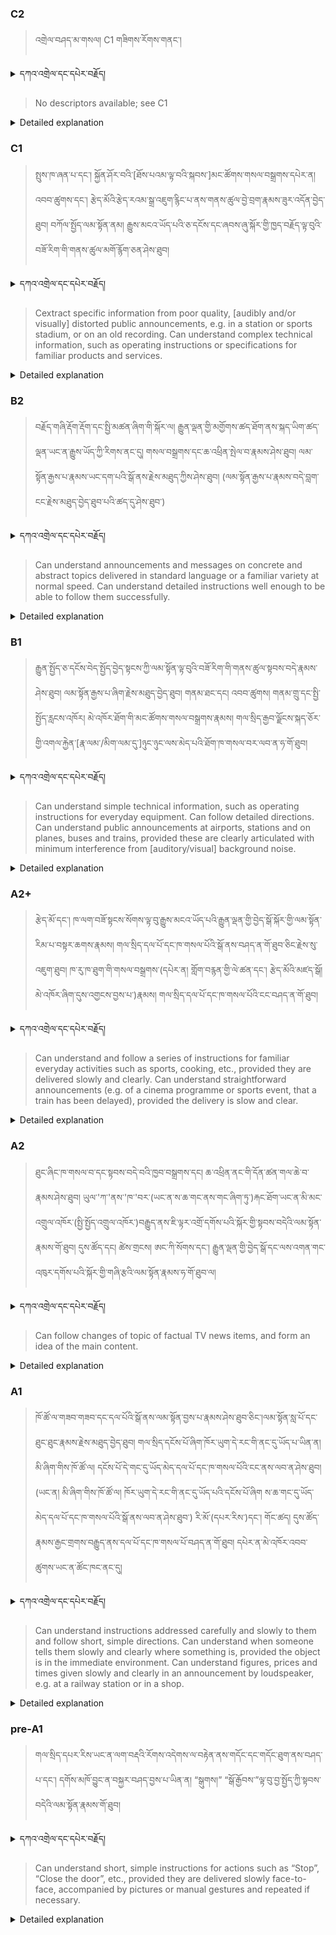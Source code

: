 ### C2
<!-- panels:start -->
<!-- div:left-panel -->

> འགྲེལ་བཤད་མ་གསལ། C1 གཟིགས་རོགས་གནང་།



<details>
  <summary>དཀའ་འགྲེལ་དང་དཔེར་བརྗོད།</summary>

བདག་གིས་དེ་ལྷག་ཏུ་སྟབས་བདེའི་ཆ་ཤས་སུ་དབྱེ་རུ་བཅུག་པ་སྟེ།

1.སྐད་ཆ་དྭངས་ཤིང་གསལ་བ་སྟེ། འདིས་ཁྱོད་ཀྱིས་གོ་བདེ་ཤེས་སླ་བའི་ཐབས་ལ་བརྟེན་ནས་བཤད་ཆོག་པ་དང་འབྲི་ཆོག་པ་མཚོན་ ཁྱེད་ཀྱིས་དོན་སྙིང་ལྡན་པའི་ཚིག་བཀོལ་ནས་ཉན་མཁན་དང་ཀློག་པ་པོ་རྣམས་ལ་མཚོན་ན་རྙོག་འཛིང་ཆེན་པོ་མེད།
དཔེ་མཚོན་འདི་ལྟར། "དེ་རིང་གི་ནམ་མཁའ་ཧ་ཅང་སྔོ་"ཞེས་པ་ནི་སྟབས་བདེ་ཞིང་གསལ་བའི་ཚིག་གྲུབ་ཤིག་རེད།
</details>


<!-- div:right-panel -->

> No descriptors available; see C1




<details>

  <summary>Detailed explanation</summary>

It means that the written text is entirely devoid of spelling, punctuation, grammar, or any other mistakes that would compromise its correctness, clarity, or adherence to the established rules and conventions of the writing system.

</details>

<!-- panels:end -->




### C1
<!-- panels:start -->
<!-- div:left-panel -->

>  སྤུས་ཁ་ཞན་པ་དང་། སྐྱོན་ཤོར་བའི་[ཐོས་པའམ་ལྟ་བའི་སྐབས་]མང་ཚོགས་གསལ་བསྒྲགས་དཔེར་ན། འབབ་ཚུགས་དང་། རྩེད་མོའི་རྩེད་རའམ་སྒྲ་འཇུག་རྙིང་པ་ནས་གནས་ཚུལ་བྱེ་བྲག་རྣམས་ཟུར་འདོན་བྱེད་ཐུབ། 
བཀོལ་སྤྱོད་ལམ་སྟོན་ནམ། རྒྱུས་མངའ་ཡོད་པའི་ཅ་དངོས་དང་ཞབས་ཞུ་སྐོར་གྱི་ཁྱད་བརྗོད་ལྟ་བུའི་བཟོ་རིག་གི་གནས་ཚུལ་མགོ་རྙོག་ཅན་ཤེས་ཐུབ། 



<details>
  <summary>དཀའ་འགྲེལ་དང་དཔེར་བརྗོད།</summary>

བདག་གིས་དེ་ལྷག་ཏུ་སྟབས་བདེའི་ཆ་ཤས་སུ་དབྱེ་རུ་བཅུག་པ་སྟེ།

1.སྐད་ཆ་དྭངས་ཤིང་གསལ་བ་སྟེ། འདིས་ཁྱོད་ཀྱིས་གོ་བདེ་ཤེས་སླ་བའི་ཐབས་ལ་བརྟེན་ནས་བཤད་ཆོག་པ་དང་འབྲི་ཆོག་པ་མཚོན་ ཁྱེད་ཀྱིས་དོན་སྙིང་ལྡན་པའི་ཚིག་བཀོལ་ནས་ཉན་མཁན་དང་ཀློག་པ་པོ་རྣམས་ལ་མཚོན་ན་རྙོག་འཛིང་ཆེན་པོ་མེད།
དཔེ་མཚོན་འདི་ལྟར། "དེ་རིང་གི་ནམ་མཁའ་ཧ་ཅང་སྔོ་"ཞེས་པ་ནི་སྟབས་བདེ་ཞིང་གསལ་བའི་ཚིག་གྲུབ་ཤིག་རེད།
</details>

<!-- div:right-panel -->

>Cextract specific information from poor quality, [audibly and/or visually] distorted public announcements, e.g. in a station or sports stadium, or on an old recording.
Can understand complex technical information, such as operating instructions or specifications for familiar products and services.





<details>

  <summary>Detailed explanation</summary>

Let me break it down into simpler parts:

1. Clear and fluent language: This means that you can speak or write in a way that is easy to understand. You use words that make sense and are not too complicated for the listener or reader.
Example: "The sky is blue today" is a clear and simple sentence.

</details>

<!-- panels:end -->




### B2
<!-- panels:start -->
<!-- div:left-panel -->

> བརྗོད་གཞི་རྡོག་རྡོག་དང་སྤྱི་མཚན་ཞིག་གི་སྐོར་ལ། རྒྱུན་ལྡན་གྱི་མགྱོགས་ཚད་ཐོག་ནས་སྐད་ཡིག་ཚད་ལྡན་ཡང་ན་རྒྱུས་ཡོད་ཀྱི་རིགས་ནང་དུ། གསལ་བསྒྲགས་དང་ཆ་འཕྲིན་སྤེལ་བ་རྣམས་ཤེས་ཐུབ། 
ལམ་སྟོན་རྒྱས་པ་རྣམས་ཡང་དག་པའི་སྒོ་ནས་རྗེས་མཐུད་ཀྱིས་ཤེས་ཐུབ། (ལམ་སྟོན་རྒྱས་པ་རྣམས་བདེ་བླག་ངང་རྗེས་མཐུད་བྱེད་ཐུབ་པའི་ཚད་དུ་ཤེས་ཐུབ་)




<details>
  <summary>དཀའ་འགྲེལ་དང་དཔེར་བརྗོད།</summary>

བདག་གིས་དེ་ལྷག་ཏུ་སྟབས་བདེའི་ཆ་ཤས་སུ་དབྱེ་རུ་བཅུག་པ་སྟེ།

1.སྐད་ཆ་དྭངས་ཤིང་གསལ་བ་སྟེ། འདིས་ཁྱོད་ཀྱིས་གོ་བདེ་ཤེས་སླ་བའི་ཐབས་ལ་བརྟེན་ནས་བཤད་ཆོག་པ་དང་འབྲི་ཆོག་པ་མཚོན་ ཁྱེད་ཀྱིས་དོན་སྙིང་ལྡན་པའི་ཚིག་བཀོལ་ནས་ཉན་མཁན་དང་ཀློག་པ་པོ་རྣམས་ལ་མཚོན་ན་རྙོག་འཛིང་ཆེན་པོ་མེད།
དཔེ་མཚོན་འདི་ལྟར། "དེ་རིང་གི་ནམ་མཁའ་ཧ་ཅང་སྔོ་"ཞེས་པ་ནི་སྟབས་བདེ་ཞིང་གསལ་བའི་ཚིག་གྲུབ་ཤིག་རེད།
</details>


<!-- div:right-panel -->

>Can understand announcements and messages on concrete and abstract topics delivered in standard language or a familiar variety at normal speed.
Can understand detailed instructions well enough to be able to follow them successfully.





<details>

  <summary>Detailed explanation</summary>

Let me break it down into simpler parts:

1. Clear and fluent language: This means that you can speak or write in a way that is easy to understand. You use words that make sense and are not too complicated for the listener or reader.
Example: "The sky is blue today" is a clear and simple sentence.

</details>

<!-- panels:end -->




### B1
<!-- panels:start -->
<!-- div:left-panel -->

> རྒྱུན་སྤྱོད་ཅ་དངོས་བེད་སྤྱོད་བྱེད་སྟངས་ཀྱི་ལམ་སྟོན་ལྟ་བུའི་བཟོ་རིག་གི་གནས་ཚུལ་སྟབས་བདེ་རྣམས་ཤེས་ཐུབ། 
ལམ་སྟོན་རྒྱས་པ་ཞིག་རྗེས་མཐུད་བྱེད་ཐུབ། 
གནམ་ཐང་དང། འབབ་ཚུགས། གནམ་གྲུ་དང་སྤྱི་སྤྱོད་རླངས་འཁོར། མེ་འཁོར་ཐོག་གི་མང་ཚོགས་གསལ་བསྒྲགས་རྣམས། གལ་སྲིད་རྒྱབ་ལྗོངས་སྐད་ཅོར་གྱི་འགལ་རྐྱེན་[རྣ་ལམ་/མིག་ལམ་དུ་]ཉུང་ཉུང་ལས་མེད་པའི་ཐོག་ཁ་གསལ་བར་ལབ་ན་ཧ་གོ་ཐུབ། 




<details>
  <summary>དཀའ་འགྲེལ་དང་དཔེར་བརྗོད།</summary>

བདག་གིས་དེ་ལྷག་ཏུ་སྟབས་བདེའི་ཆ་ཤས་སུ་དབྱེ་རུ་བཅུག་པ་སྟེ།

1.སྐད་ཆ་དྭངས་ཤིང་གསལ་བ་སྟེ། འདིས་ཁྱོད་ཀྱིས་གོ་བདེ་ཤེས་སླ་བའི་ཐབས་ལ་བརྟེན་ནས་བཤད་ཆོག་པ་དང་འབྲི་ཆོག་པ་མཚོན་ ཁྱེད་ཀྱིས་དོན་སྙིང་ལྡན་པའི་ཚིག་བཀོལ་ནས་ཉན་མཁན་དང་ཀློག་པ་པོ་རྣམས་ལ་མཚོན་ན་རྙོག་འཛིང་ཆེན་པོ་མེད།
དཔེ་མཚོན་འདི་ལྟར། "དེ་རིང་གི་ནམ་མཁའ་ཧ་ཅང་སྔོ་"ཞེས་པ་ནི་སྟབས་བདེ་ཞིང་གསལ་བའི་ཚིག་གྲུབ་ཤིག་རེད།
</details>


<!-- div:right-panel -->

> Can understand simple technical information, such as operating instructions for everyday equipment.
Can follow detailed directions.
Can understand public announcements at airports, stations and on planes, buses and trains, provided these are clearly articulated with minimum interference from [auditory/visual] background noise.




<details>

  <summary>Detailed explanation</summary>

Let me break it down into simpler parts:

1. Clear and fluent language: This means that you can speak or write in a way that is easy to understand. You use words that make sense and are not too complicated for the listener or reader.
Example: "The sky is blue today" is a clear and simple sentence.

</details>

<!-- panels:end -->





### A2+
<!-- panels:start -->
<!-- div:left-panel -->

> རྩེད་མོ་དང་། ཁ་ལག་བཟོ་སྟངས་སོགས་ལྟ་བུ་རྒྱུས་མངའ་ཡོད་པའི་རྒྱུན་ལྡན་གྱི་བྱེད་སྒོ་སྐོར་གྱི་ལམ་སྟོན་རིམ་པ་བསྟར་ཆགས་རྣམས། གལ་སྲིད་དལ་པོ་དང་ཁ་གསལ་པོའི་སྒོ་ནས་བཤད་ན་གོ་ཐུབ་ཅིང་རྗེས་སུ་འཇུག་ཐུབ། 
ཁ་རུ་ཁ་ཐུག་གི་གསལ་བསྒྲགས་(དཔེར་ན། གློག་བརྙན་གྱི་ལེ་ཚན་དང་། རྩེད་མོའི་མཛད་སྒོ། མེ་འཁོར་ཞིག་དུས་འགྱངས་བྱས་པ་)རྣམས། གལ་སྲིད་དལ་པོ་དང་ཁ་གསལ་པོའི་ངང་བཤད་ན་གོ་ཐུབ། 


<details>
  <summary>དཀའ་འགྲེལ་དང་དཔེར་བརྗོད།</summary>

བདག་གིས་དེ་ལྷག་ཏུ་སྟབས་བདེའི་ཆ་ཤས་སུ་དབྱེ་རུ་བཅུག་པ་སྟེ།

1.སྐད་ཆ་དྭངས་ཤིང་གསལ་བ་སྟེ། འདིས་ཁྱོད་ཀྱིས་གོ་བདེ་ཤེས་སླ་བའི་ཐབས་ལ་བརྟེན་ནས་བཤད་ཆོག་པ་དང་འབྲི་ཆོག་པ་མཚོན་ ཁྱེད་ཀྱིས་དོན་སྙིང་ལྡན་པའི་ཚིག་བཀོལ་ནས་ཉན་མཁན་དང་ཀློག་པ་པོ་རྣམས་ལ་མཚོན་ན་རྙོག་འཛིང་ཆེན་པོ་མེད།
དཔེ་མཚོན་འདི་ལྟར། "དེ་རིང་གི་ནམ་མཁའ་ཧ་ཅང་སྔོ་"ཞེས་པ་ནི་སྟབས་བདེ་ཞིང་གསལ་བའི་ཚིག་གྲུབ་ཤིག་རེད།
</details>

<!-- div:right-panel -->

> Can understand and follow a series of instructions for familiar everyday activities such as sports, cooking, etc., provided they are delivered slowly and clearly.
Can understand straightforward announcements (e.g. of a cinema programme or sports event, that a train has been delayed), provided the delivery is slow and clear.



<details>

  <summary>Detailed explanation</summary>

Let me break it down into simpler parts:

1. Clear and fluent language: This means that you can speak or write in a way that is easy to understand. You use words that make sense and are not too complicated for the listener or reader.
Example: "The sky is blue today" is a clear and simple sentence.

</details>

<!-- panels:end -->



### A2
<!-- panels:start -->
<!-- div:left-panel -->

> ཐུང་ཞིང་ཁ་གསལ་བ་དང་སྟབས་བདེ་བའི་ཁྱབ་བསྒྲགས་དང། ཆ་འཕྲིན་ནང་གི་དོན་ཚན་གལ་ཆེ་བ་རྣམས་ཤེས་ཐུབ། 
ཡུལ་'ཀ་'ནས་'ཁ་'བར་(ཡང་ན་ས་ཆ་གང་ནས་གང་ཞིག་ཏུ་)རྐང་ཐོག་ཡང་ན་མི་མང་འགྲུལ་འཁོར་(སྤྱི་སྤྱོད་འགྲུལ་འཁོར་)བརྒྱུད་ནས་ཇི་ལྟར་འགྲོ་དགོས་པའི་སྐོར་གྱི་སྟབས་བདེའི་ལམ་སྟོན་རྣམས་གོ་ཐུབ།
དུས་ཚོད་དང། ཚེས་གྲངས། ཨང་ཀི་སོགས་དང་། རྒྱུན་ལྡན་གྱི་བྱེད་སྒོ་དང་ལས་འགན་གང་འཁུར་དགོས་པའི་སྐོར་གྱི་གཞི་རྩའི་ལམ་སྟོན་རྣམས་ཧ་གོ་ཐུབ་ལ། 


<details>
  <summary>དཀའ་འགྲེལ་དང་དཔེར་བརྗོད།</summary>

བདག་གིས་དེ་ལྷག་ཏུ་སྟབས་བདེའི་ཆ་ཤས་སུ་དབྱེ་རུ་བཅུག་པ་སྟེ།

1.སྐད་ཆ་དྭངས་ཤིང་གསལ་བ་སྟེ། འདིས་ཁྱོད་ཀྱིས་གོ་བདེ་ཤེས་སླ་བའི་ཐབས་ལ་བརྟེན་ནས་བཤད་ཆོག་པ་དང་འབྲི་ཆོག་པ་མཚོན་ ཁྱེད་ཀྱིས་དོན་སྙིང་ལྡན་པའི་ཚིག་བཀོལ་ནས་ཉན་མཁན་དང་ཀློག་པ་པོ་རྣམས་ལ་མཚོན་ན་རྙོག་འཛིང་ཆེན་པོ་མེད།
དཔེ་མཚོན་འདི་ལྟར། "དེ་རིང་གི་ནམ་མཁའ་ཧ་ཅང་སྔོ་"ཞེས་པ་ནི་སྟབས་བདེ་ཞིང་གསལ་བའི་ཚིག་གྲུབ་ཤིག་རེད།
</details>

<!-- div:right-panel -->

> Can follow changes of topic of factual TV news items, and form an idea of the main content.


<details>

  <summary>Detailed explanation</summary>

Let me break it down into simpler parts:

1. Can catch the main point in short, clear, simple messages and announcements.
Can understand simple directions on how to get from X to Y, by foot or public transport.
Can understand basic instructions on times, dates and numbers, etc., and on routine tasks and assignments to be carried out.


</details>

<!-- panels:end -->




### A1
<!-- panels:start -->
<!-- div:left-panel -->

>ཁོ་ཚོ་ལ་གཟབ་གཟབ་དང་དལ་པོའི་སྒོ་ནས་ལམ་སྟོན་བྱས་པ་རྣམས་ཤེས་ཐུབ་ཅིང་།ལམ་སྟོན་སླ་པོ་དང་ཐུང་ཐུང་རྣམས་རྗེས་མཐུད་བྱེད་ཐུབ། 
གལ་སྲིད་དངོས་པོ་ཞིག་ཁོར་ཡུག་དེ་རང་གི་ནང་དུ་ཡོད་པ་ཡིན་ན། མི་ཞིག་གིས་ཁོ་ཚོ་ལ། དངོས་པོ་དེ་གང་དུ་ཡོད་མེད་དལ་པོ་དང་ཁ་གསལ་པོའི་ངང་ནས་ལབ་ན་ཤེས་ཐུབ། (ཡང་ན། མི་ཞིག་གིས་ཁོ་ཚོ་ལ། ཁོར་ཡུག་དེ་རང་གི་ནང་དུ་ཡོད་པའི་དངོས་པོ་ཞིག ས་ཆ་གང་དུ་ཡོད་མེད་དལ་པོ་དང་ཁ་གསལ་པོའི་སྒོ་ནས་ལབ་ན་ཤེས་ཐུབ་)
རི་མོ་(དཔར་རིས་)དང་། གོང་ཚད། དུས་ཚོད་རྣམས་རྒྱང་གྲགས་བརྒྱུད་ནས་དལ་པོ་དང་ཁ་གསལ་པོ་བཤད་ན་གོ་ཐུབ། དཔེར་ན་མེ་འཁོར་འབབ་ཚུགས་ཡང་ན་ཚོང་ཁང་ནང་དུ།

<details>
  <summary>དཀའ་འགྲེལ་དང་དཔེར་བརྗོད།</summary>

བདག་གིས་དེ་ལྷག་ཏུ་སྟབས་བདེའི་ཆ་ཤས་སུ་དབྱེ་རུ་བཅུག་པ་སྟེ།

1.སྐད་ཆ་དྭངས་ཤིང་གསལ་བ་སྟེ། འདིས་ཁྱོད་ཀྱིས་གོ་བདེ་ཤེས་སླ་བའི་ཐབས་ལ་བརྟེན་ནས་བཤད་ཆོག་པ་དང་འབྲི་ཆོག་པ་མཚོན་ ཁྱེད་ཀྱིས་དོན་སྙིང་ལྡན་པའི་ཚིག་བཀོལ་ནས་ཉན་མཁན་དང་ཀློག་པ་པོ་རྣམས་ལ་མཚོན་ན་རྙོག་འཛིང་ཆེན་པོ་མེད།
དཔེ་མཚོན་འདི་ལྟར། "དེ་རིང་གི་ནམ་མཁའ་ཧ་ཅང་སྔོ་"ཞེས་པ་ནི་སྟབས་བདེ་ཞིང་གསལ་བའི་ཚིག་གྲུབ་ཤིག་རེད།
</details>

<!-- div:right-panel -->

> Can understand instructions addressed carefully and slowly to them and follow short, simple directions.
Can understand when someone tells them slowly and clearly where something is, provided the object is in 
the immediate environment.
Can understand figures, prices and times given slowly and clearly in an announcement by loudspeaker, e.g. 
at a railway station or in a shop.

<details>

  <summary>Detailed explanation</summary>

Let me break it down into simpler parts:

1. Can communicate very basic information about personal details in a simple way.

</details>

<!-- panels:end -->




### pre-A1
<!-- panels:start -->
<!-- div:left-panel -->

>  གལ་སྲིད་དཔར་རིས་ཡང་ན་ལག་བརྡའི་རོགས་འདེགས་ལ་བརྟེན་ནས་གདོང་དང་གདོང་ཐུག་ནས་བཤད་པ་དང་། དགོས་མཁོ་བྱུང་ན་བསྐྱར་བཤད་བྱས་པ་ཡིན་ན། “སྒུགས།” “སྒོ་རྒྱོབས་”ལྟ་བུ་བྱ་སྤྱོད་ཀྱི་སྟབས་བདེའི་ལམ་སྟོན་རྣམས་གོ་ཐུབ།


<details>
  <summary>དཀའ་འགྲེལ་དང་དཔེར་བརྗོད།</summary>

བདག་གིས་དེ་ལྷག་ཏུ་སྟབས་བདེའི་ཆ་ཤས་སུ་དབྱེ་རུ་བཅུག་པ་སྟེ།

1.སྐད་ཆ་དྭངས་ཤིང་གསལ་བ་སྟེ། འདིས་ཁྱོད་ཀྱིས་གོ་བདེ་ཤེས་སླ་བའི་ཐབས་ལ་བརྟེན་ནས་བཤད་ཆོག་པ་དང་འབྲི་ཆོག་པ་མཚོན་ ཁྱེད་ཀྱིས་དོན་སྙིང་ལྡན་པའི་ཚིག་བཀོལ་ནས་ཉན་མཁན་དང་ཀློག་པ་པོ་རྣམས་ལ་མཚོན་ན་རྙོག་འཛིང་ཆེན་པོ་མེད།
དཔེ་མཚོན་འདི་ལྟར། "དེ་རིང་གི་ནམ་མཁའ་ཧ་ཅང་སྔོ་"ཞེས་པ་ནི་སྟབས་བདེ་ཞིང་གསལ་བའི་ཚིག་གྲུབ་ཤིག་རེད།
</details>

<!-- div:right-panel -->

> Can understand short, simple instructions for actions such as “Stop”, “Close the door”, etc., provided they are 
delivered slowly face-to-face, accompanied by pictures or manual gestures and repeated if necessary.

<details>

  <summary>Detailed explanation</summary>

Let me break it down into simpler parts:

1. Can communicate very basic information about personal details in a simple way.

</details>

<!-- panels:end -->

